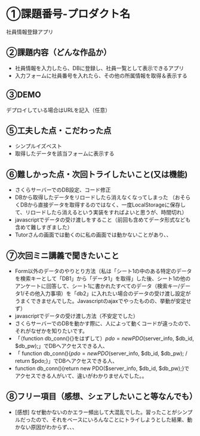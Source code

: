 # ①課題番号-プロダクト名

社員情報登録アプリ

## ②課題内容（どんな作品か）

- 社員情報を入力したら、DBに登録し、社員一覧として表示できるアプリ
- 入力フォームに社員番号を入れたら、その他の所属情報を取得＆表示する

## ③DEMO

デプロイしている場合はURLを記入（任意）

## ⑤工夫した点・こだわった点

- シンプルイズベスト
- 取得したデータを該当フォームに表示する

## ⑥難しかった点・次回トライしたいこと(又は機能)

- さくらサーバーでのDB設定、コード修正
- DBから取得したデータをリロードしたら消えなくなってしまった （おそらくDBから直接データを取得するのではなく、一度LocalStorageに保存して、リロードしたら消えるという実装をすればよいと思うが、時間切れ）
- javascriptでデータの受け渡しをすること（前回も含めてデータ形式なども含めて難しすぎました）
- Tutorさんの画面では動くのに私の画面では動かないことがあり、、

## ⑦次回ミニ講義で聞きたいこと

- Form以外のデータのやりとり方法（私は「シート1の中のある特定のデータを検索キーとして「DB1」から「データ1」を取得」した後、シート1の他のアンケートに回答して、シート1に書かれたすべてのデータ（検索キー/データ1/その他入力事項）を「db2」に入れたい場合のデータの受け渡し設定がうまくできませんでした。Javascriptのajaxでやったものの、挙動が安定せず）
- javascriptでデータの受け渡し方法（不安定でした）
- さくらサーバーでのDBを動かす際に、人によって動くコードが違ったので、それがなぜかを知りたいです。
- 「（function db_conn(){}をはずして）$pdo = new PDO($server_info, $db_id, $db_pw);」でDBへアクセスできる人、
- 「 function db_conn(){$pdo = new PDO($server_info, $db_id, $db_pw); / return $pdo;}」でDBへアクセスできる人、
- function db_conn(){return new PDO($server_info, $db_id, $db_pw);}でアクセスできる人がいて、違いがわかりませんでした。。

## ⑧フリー項目（感想、シェアしたいこと等なんでも）

- [感想]
なぜ動かないのかエラー頻出して大混乱でした。習ったことがシンプルだったので、それをベースにいろんなことにトライしようとした結果、動かない原因がわからず、、、
